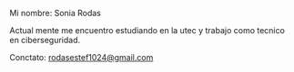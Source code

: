 Mi nombre: Sonia Rodas

Actual mente me encuentro estudiando en la utec y trabajo como tecnico en ciberseguridad.

Conctato: rodasestef1024@gmail.com


